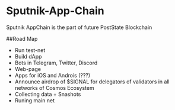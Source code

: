 # Sputnik-App-Chain

Sputnik AppChain is the part of future PostState Blockchain

##Road Map

- Run test-net
- Build dApp
- Bots in Telegram, Twitter, Discord
- Web-page
- Apps for iOS and Androis (???)
- Announce airdrop of $SIGNAL for delegators of validators in all networks of Cosmos Ecosystem
- Collecting data + Snashots
- Runing main net
